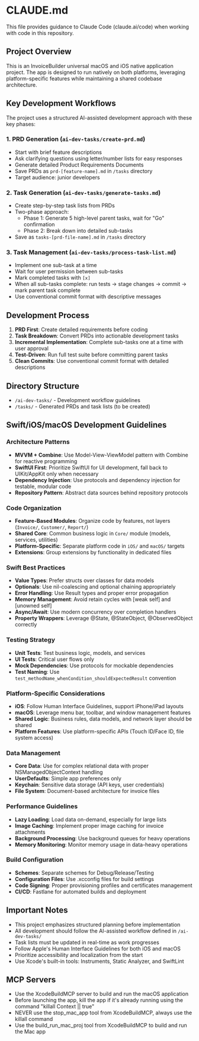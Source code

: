 # CLAUDE.md

This file provides guidance to Claude Code (claude.ai/code) when working with code in this repository.

## Project Overview

This is an InvoiceBuilder universal macOS and iOS native application project. The app is designed to run natively on both platforms, leveraging platform-specific features while maintaining a shared codebase architecture.

## Key Development Workflows

The project uses a structured AI-assisted development approach with these key phases:

### 1. PRD Generation (`ai-dev-tasks/create-prd.md`)
- Start with brief feature descriptions
- Ask clarifying questions using letter/number lists for easy responses
- Generate detailed Product Requirements Documents
- Save PRDs as `prd-[feature-name].md` in `/tasks` directory
- Target audience: junior developers

### 2. Task Generation (`ai-dev-tasks/generate-tasks.md`)
- Create step-by-step task lists from PRDs
- Two-phase approach:
  - Phase 1: Generate 5 high-level parent tasks, wait for "Go" confirmation
  - Phase 2: Break down into detailed sub-tasks
- Save as `tasks-[prd-file-name].md` in `/tasks` directory

### 3. Task Management (`ai-dev-tasks/process-task-list.md`)
- Implement one sub-task at a time
- Wait for user permission between sub-tasks
- Mark completed tasks with `[x]`
- When all sub-tasks complete: run tests → stage changes → commit → mark parent task complete
- Use conventional commit format with descriptive messages

## Development Process

1. **PRD First**: Create detailed requirements before coding
2. **Task Breakdown**: Convert PRDs into actionable development tasks
3. **Incremental Implementation**: Complete sub-tasks one at a time with user approval
4. **Test-Driven**: Run full test suite before committing parent tasks
5. **Clean Commits**: Use conventional commit format with detailed descriptions

## Directory Structure

- `/ai-dev-tasks/` - Development workflow guidelines
- `/tasks/` - Generated PRDs and task lists (to be created)

## Swift/iOS/macOS Development Guidelines

### Architecture Patterns
- **MVVM + Combine**: Use Model-View-ViewModel pattern with Combine for reactive programming
- **SwiftUI First**: Prioritize SwiftUI for UI development, fall back to UIKit/AppKit only when necessary
- **Dependency Injection**: Use protocols and dependency injection for testable, modular code
- **Repository Pattern**: Abstract data sources behind repository protocols

### Code Organization
- **Feature-Based Modules**: Organize code by features, not layers (`Invoice/`, `Customer/`, `Report/`)
- **Shared Core**: Common business logic in `Core/` module (models, services, utilities)
- **Platform-Specific**: Separate platform code in `iOS/` and `macOS/` targets
- **Extensions**: Group extensions by functionality in dedicated files

### Swift Best Practices
- **Value Types**: Prefer structs over classes for data models
- **Optionals**: Use nil-coalescing and optional chaining appropriately
- **Error Handling**: Use Result types and proper error propagation
- **Memory Management**: Avoid retain cycles with [weak self] and [unowned self]
- **Async/Await**: Use modern concurrency over completion handlers
- **Property Wrappers**: Leverage @State, @StateObject, @ObservedObject correctly

### Testing Strategy
- **Unit Tests**: Test business logic, models, and services
- **UI Tests**: Critical user flows only
- **Mock Dependencies**: Use protocols for mockable dependencies
- **Test Naming**: Use `test_methodName_whenCondition_shouldExpectedResult` convention

### Platform-Specific Considerations
- **iOS**: Follow Human Interface Guidelines, support iPhone/iPad layouts
- **macOS**: Leverage menu bar, toolbar, and window management features
- **Shared Logic**: Business rules, data models, and network layer should be shared
- **Platform Features**: Use platform-specific APIs (Touch ID/Face ID, file system access)

### Data Management
- **Core Data**: Use for complex relational data with proper NSManagedObjectContext handling
- **UserDefaults**: Simple app preferences only
- **Keychain**: Sensitive data storage (API keys, user credentials)
- **File System**: Document-based architecture for invoice files

### Performance Guidelines
- **Lazy Loading**: Load data on-demand, especially for large lists
- **Image Caching**: Implement proper image caching for invoice attachments
- **Background Processing**: Use background queues for heavy operations
- **Memory Monitoring**: Monitor memory usage in data-heavy operations

### Build Configuration
- **Schemes**: Separate schemes for Debug/Release/Testing
- **Configuration Files**: Use .xcconfig files for build settings
- **Code Signing**: Proper provisioning profiles and certificates management
- **CI/CD**: Fastlane for automated builds and deployment

## Important Notes

- This project emphasizes structured planning before implementation
- All development should follow the AI-assisted workflow defined in `/ai-dev-tasks/`
- Task lists must be updated in real-time as work progresses
- Follow Apple's Human Interface Guidelines for both iOS and macOS
- Prioritize accessibility and localization from the start
- Use Xcode's built-in tools: Instruments, Static Analyzer, and SwiftLint

## MCP Servers

- Use the XcodeBuildMCP server to build and run the macOS application
- Before launching the app, kill the app if it's already running using the command "killall Context || true"
- NEVER use the stop_mac_app tool from XcodeBuildMCP, always use the killall command
- Use the build_run_mac_proj tool from XcodeBuildMCP to build and run the Mac app